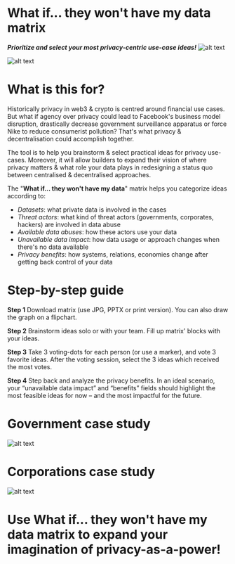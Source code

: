 # What if... they won't have my data matrix
_**Prioritize and select your most privacy-centric use-case ideas!**_
![alt text](https://github.com/Msiusko/web3privacy/blob/main/theywonthave/img/Logo%20WI.png?raw=true)

![alt text](https://github.com/Msiusko/web3privacy/blob/main/theywonthave/img/What%20if...%20they%20won't%20have%20my%20data%20matrix.png?raw=true)

# **What is this for?**

Historically privacy in web3 & crypto is centred around financial use cases. But what if agency over privacy could lead to Facebook's business model disruption, drastically decrease government surveillance apparatus or force Nike to reduce consumerist pollution? That's what privacy & decentralisation could accomplish together. 

The tool is to help you brainstorm & select practical ideas for privacy use-cases. Moreover, it will allow builders to expand their vision of where privacy matters & what role your data plays in redesigning a status quo between centralised & decentralised approaches. 

The "**What if... they won't have my data**" matrix helps you categorize ideas according to:

- _Datasets_: what private data is involved in the cases 
- _Threat actors_: what kind of threat actors (governments, corporates, hackers) are involved in data abuse
- _Available data abuses_: how these actors use your data
- _Unavailable data impact_: how data usage or approach changes when there's no data available
- _Privacy benefits_: how systems, relations, economies change after getting back control of your data

# **Step-by-step guide**

**Step 1**
Download matrix (use JPG, PPTX or print version). You can also draw the graph on a flipchart.

**Step 2**
Brainstorm ideas solo or with your team. Fill up matrix' blocks with your ideas. 

**Step 3**
Take 3 voting-dots for each person (or use a marker), and vote 3 favorite ideas. After the voting session, select the 3 ideas which received the most votes.

**Step 4**
Step back and analyze the privacy benefits. In an ideal scenario, your “unavailable data impact” and “benefits” fields should highlight the most feasible ideas for now – and the most impactful for the future.

# Government case study

![alt text](https://github.com/Msiusko/web3privacy/blob/main/theywonthave/img/What%20if...%20they%20won't%20have%20my%20data%20(government%20case).png?raw=true)

# Corporations case study

![alt text](https://github.com/Msiusko/web3privacy/blob/main/theywonthave/img/What%20if...%20they%20won't%20have%20my%20data%20(corporations%20case).png?raw=true)

# Use **What if... they won't have my data** matrix to expand your imagination of privacy-as-a-power!
